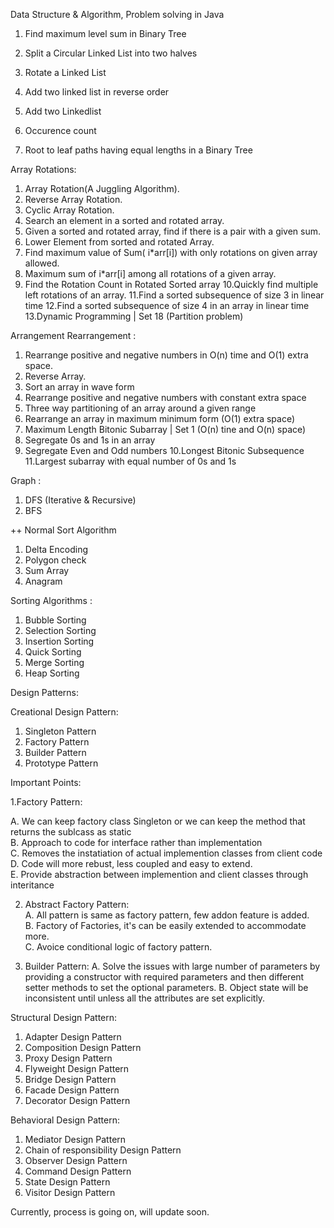 Data Structure & Algorithm, Problem solving in Java

1. Find maximum level sum in Binary Tree

2. Split a Circular Linked List into two halves

3. Rotate a Linked List

4. Add two linked list in reverse order

5. Add two Linkedlist

6. Occurence count

7. Root to leaf paths having equal lengths in a Binary Tree

Array Rotations: 
1. Array Rotation(A Juggling Algorithm).
2. Reverse Array Rotation.
3. Cyclic Array Rotation.
4. Search an element in a sorted and rotated array.
5. Given a sorted and rotated array, find if there is a pair with a given sum.
6. Lower Element from sorted and rotated Array.
7. Find maximum value of Sum( i*arr[i]) with only rotations on given array allowed.
8. Maximum sum of i*arr[i] among all rotations of a given array.
9. Find the Rotation Count in Rotated Sorted array
10.Quickly find multiple left rotations of an array.
11.Find a sorted subsequence of size 3 in linear time
12.Find a sorted subsequence of size 4 in an array in linear time
13.Dynamic Programming | Set 18 (Partition problem)




Arrangement Rearrangement :
1. Rearrange positive and negative numbers in O(n) time and O(1) extra space.
2. Reverse Array.
3. Sort an array in wave form
4. Rearrange positive and negative numbers with constant extra space
5. Three way partitioning of an array around a given range
6. Rearrange an array in maximum minimum form (O(1) extra space)
7. Maximum Length Bitonic Subarray | Set 1 (O(n) tine and O(n) space)
8. Segregate 0s and 1s in an array
9. Segregate Even and Odd numbers
10.Longest Bitonic Subsequence
11.Largest subarray with equal number of 0s and 1s

Graph : 
1. DFS (Iterative & Recursive)
2. BFS

++ Normal Sort Algorithm
1. Delta Encoding
2. Polygon check
3. Sum Array
4. Anagram


Sorting Algorithms : 

1. Bubble Sorting
2. Selection Sorting
3. Insertion Sorting
4. Quick Sorting
5. Merge Sorting
6. Heap Sorting

Design Patterns:

Creational Design Pattern:
 1. Singleton Pattern 
 2. Factory Pattern
 3. Builder Pattern
 4. Prototype Pattern
 
 Important Points:
 
 1.Factory Pattern:
 
   A. We can keep factory class Singleton or we can keep the method that returns the sublcass as static  
   B. Approach to code for interface rather than implementation  
   C. Removes the instatiation of actual implemention classes from client code  
   D. Code will more rebust, less coupled and easy to extend.   
   E. Provide abstraction between implemention and client classes through interitance  
   
 2. Abstract Factory Pattern:    
   A. All pattern is same as factory pattern, few addon feature is added.   
   B. Factory of Factories, it's can be easily extended to accommodate more.   
   C. Avoice conditional logic of factory pattern.   
   
2. Builder Pattern:
   A. Solve the issues with large number of parameters by providing a constructor with required parameters and then different setter methods to set the optional parameters. 
   B. Object state will be inconsistent until unless all the attributes are set explicitly.



Structural Design Pattern:
 1. Adapter Design Pattern
 2. Composition Design Pattern
 3. Proxy Design Pattern
 4. Flyweight Design Pattern
 5. Bridge Design Pattern
 6. Facade Design Pattern
 7. Decorator Design Pattern
 
Behavioral Design Pattern:
 1. Mediator Design Pattern
 2. Chain of responsibility Design Pattern
 3. Observer Design Pattern
 4. Command Design Pattern
 5. State Design Pattern
 6. Visitor Design Pattern
 
 
 
 
Currently, process is going on, will update soon.
